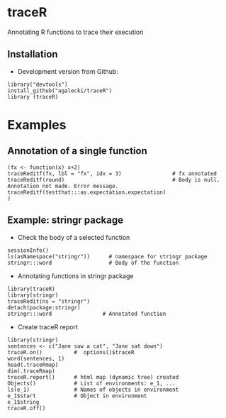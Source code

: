 # traceR
Annotating R functions to trace their execution

## Installation

* Development version from Github:
```
library("devtools")
install_github("agalecki/traceR")
library (traceR)
```




# Examples


## Annotation of a single function

```
(fx <- function(x) x+2)
traceReditf(fx, lbl = "fx", idx = 3)                # fx annotated
traceReditf(round)                                  # Body is null. Annotation not made. Error message.
traceReditf(testthat:::as.expectation.expectation)                                 )
```

## Example: stringr package

* Check the body of a selected function 
```
sessionInfo()
ls(asNamespace("stringr"))      # namespace for stringr package
stringr:::word                  # Body of the function
```

* Annotating functions in stringr package
```
library(traceR)
library(stringr)
traceRedit(ns = "stringr")
detach(package:stringr)
stringr:::word                # Annotated function
```

* Create traceR report

```
library(stringr)
sentences <- c("Jane saw a cat", "Jane sat down")
traceR.on()          #  options()$traceR
word(sentences, 1)
head(.traceRmap)
dim(.traceRmap)
traceR.report()      # html map (dynamic tree) created
Objects()            # List of environments: e_1, ... 
ls(e_1)              # Names of objects in environment
e_1$start            # Object in environment 
e_1$string            
traceR.off()

```
